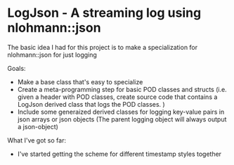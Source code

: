 # LogJson - A streaming log using nlohmann::json

The basic idea I had for this project is to make a specialization for nlohmann::json for just logging

Goals:

* Make a base class that's easy to specialize 
* Create a meta-programming step for basic POD classes and structs (i.e. given a header with POD classes, create source code that contains a LogJson derived class that logs the POD classes. )
* Include some generaized derived classes for logging key-value pairs in json arrays or json objects (The parent logging object will always output a json-object)

What I've got so far: 

* I've started getting the scheme for different timestamp styles together

